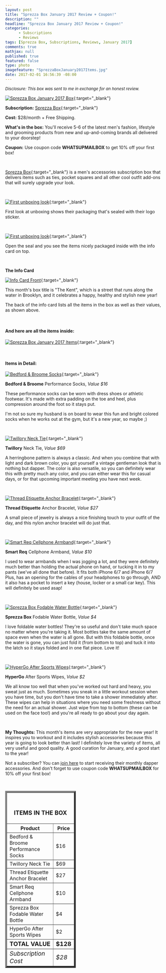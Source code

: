 ```yaml
---
layout: post
title: "Sprezza Box January 2017 Review + Coupon!"
description: ""
headline: "Sprezza Box January 2017 Review + Coupon!"
categories: 
      - Subscriptions
      - Reviews
tags: [Sprezza Box, Subscriptions, Reviews, January 2017]
comments: true
mathjax: null
published: true
featured: false
type: photo
imagefeature: "SprezzaBoxJanuary2017Items.jpg"
date: 2017-02-01 16:56:39 -08:00
---
```


<i><font size="2">Disclosure: This box was sent to me in exchange for an honest review.</font></i>

[![Sprezza Box January 2017 Box](http://whatsupmailbox.com/images/SprezzaBoxJanuary2017Box.jpg)](http://www.sprezzabox.com?rfsn=103516.e98b8){:target="_blank"}

**Subscription:** [Sprezza Box](http://www.sprezzabox.com?rfsn=103516.e98b8){:target="_blank"}

**Cost:** $28/month + Free Shipping.

**What's in the box:** You'll receive 5-6 of the latest men's fashion, lifestyle and grooming products from new and up-and-coming brands all delivered to your doorstep!

**Coupon:** Use coupon code **WHATSUPMAILBOX** to get 10% off your first box!

<br>

[Sprezza Box](http://www.sprezzabox.com?rfsn=103516.e98b8){:target="_blank"} is a men's accessories subscription box that delivers items such as ties, pocket squares and all other cool outfit add-ons that will surely upgrade your look.

<br>

[![First unboxing look](http://whatsupmailbox.com/images/SprezzaBoxJanuary2017OpenBox.jpg)](http://www.sprezzabox.com?rfsn=103516.e98b8){:target="_blank"}

First look at unboxing shows their packaging that's sealed with their logo sticker.

<br>

[![First unboxing look](http://whatsupmailbox.com/images/SprezzaBoxJanuary2017OpenBox02.jpg)](http://www.sprezzabox.com?rfsn=103516.e98b8){:target="_blank"}

Open the seal and you see the items nicely packaged inside with the info card on top.

<br>

**The Info Card**

[![Info Card Front](http://whatsupmailbox.com/images/SprezzaBoxJanuary2017Info.jpg)](http://www.sprezzabox.com?rfsn=103516.e98b8){:target="_blank"}

This month's box title is "The Kent", which is a street that runs along the water in Brooklyn, and it celebrates a happy, healthy and stylish new year!

The back of the info card lists all the items in the box as well as their values, as shown above.

<br>

<H4>And here are all the items inside:</H4>

[![Sprezza Box January 2017 Items](http://whatsupmailbox.com/images/SprezzaBoxJanuary2017Items.jpg)](http://www.sprezzabox.com?rfsn=103516.e98b8){:target="_blank"}

<br>

<H4>Items in Detail:</H4>

[![Bedford & Broome Socks](http://whatsupmailbox.com/images/SprezzaBoxJanuary2017BedfordBroomeSocks.jpg)](http://www.sprezzabox.com?rfsn=103516.e98b8){:target="_blank"}

**Bedford & Broome** Performance Socks, *Value $16*

These performance socks can be worn with dress shoes or athletic footwear. It's made with extra padding on the toe and heel, plus compression around the foot so it stays put.

I'm not so sure my husband is on board to wear this fun and bright colored socks when he works out at the gym, but it's a new year, so maybe ;)

<br>

[![Twillory Neck Tie](http://whatsupmailbox.com/images/SprezzaBoxJanuary2017NeckTie.jpg)](http://www.sprezzabox.com?rfsn=103516.e98b8){:target="_blank"}

**Twillory** Neck Tie, *Value $69*

A herringbone pattern is always a classic. And when you combine that with light and dark brown color, you got yourself a vintage gentleman look that is nothing but dapper. The color is also versatile, so you can definitely wear this with pretty much any color, and you can either wear this for casual days, or for that upcoming important meeting you have next week.

<br>

[![Thread Etiquette Anchor Bracelet](http://whatsupmailbox.com/images/SprezzaBoxJanuary2017ThreadEtiquetteAnchorBracelet.jpg)](http://www.sprezzabox.com?rfsn=103516.e98b8){:target="_blank"}

**Thread Etiquette** Anchor Bracelet, *Value $27*

A small piece of jewelry is always a nice finishing touch to your outfit of the day, and this nylon anchor bracelet will do just that.

<br>

[![Smart Req Cellphone Armband](http://whatsupmailbox.com/images/SprezzaBoxJanuary2017SmartReqCellPhoneArmband.jpg)](http://www.sprezzabox.com?rfsn=103516.e98b8){:target="_blank"}

**Smart Req** Cellphone Armband, *Value $10*

I used to wear armbands when I was jogging a lot, and they were definitely much better than holding the actual phone on hand, or tucking it in to my pants (we've all done that before). It fits both iPhone 6/7 and iPhone 6/7 Plus, has an opening for the cables of your headphones to go through, AND it also has a pocket to insert a key (house, locker or a small car key). This will definitely be used asap!

<br>

[![Sprezza Box Fodable Water Bottle](http://whatsupmailbox.com/images/SprezzaBoxJanuary2017FoldableWaterBottle.jpg)](http://www.sprezzabox.com?rfsn=103516.e98b8){:target="_blank"}

**Sprezza Box** Fodable Water Bottle, *Value $4*

I love foldable water bottles! They're so useful and don't take much space no matter where you're taking it. Most bottles take the same amount of space even when the water is all gone. But with this foldable bottle, once the water is gone, you can just fold it (from bottom to top) and tuck it into the latch so it stays folded and in one flat piece. Love it!

<br>

[![HyperGo After Sports Wipes](http://whatsupmailbox.com/images/SprezzaBoxJanuary2017HyperGoAfterSportsWipes.jpg)](http://www.sprezzabox.com?rfsn=103516.e98b8){:target="_blank"}

**HyperGo** After Sports Wipes, *Value $2*

We all know too well that when you've worked out hard and heavy, you sweat just as much. Sometimes you sneak in a little workout session when you have time, but you don't have time to take a shower immediately after. These wipes can help in situations where you need some freshness without the need for an actual shower. Just wipe from top to bottom (these can be used on the face too!) and you're all ready to go about your day again.

<br>

<i class="icon-exclamation-sign"></i> **My Thoughts:** This month's items are very appropriate for the new year! It inspires you to workout and it includes stylish accessories because this year is going to look better than last! I definitely love the variety of items, all very useful and good quality. A good curation for January, and a good start to the year!

Not a subscriber? You can [join here](http://www.sprezzabox.com?rfsn=103516.e98b8) to start receiving their monthly dapper accessories. And don't forget to use coupon code **WHATSUPMAILBOX** for 10% off your first box!

<br>

<TABLE  BORDER="5" style="width:45%">
   <TR>
      <TH COLSPAN="2">
         <H3><BR><center>ITEMS IN THE BOX</center></H3>
      </TH>
   </TR>
      <TH>Product</TH>
      <TH>Price</TH>
  <TR>
      <TD>Bedford & Broome Performance Socks</TD>
      <TD>$16</TD>
   </TR>
  <TR>
      <TD>Twillory Neck Tie</TD>
      <TD>$69</TD>
   </TR>
  <TR>
      <TD>Thread Etiquette Anchor Bracelet</TD>
      <TD>$27</TD>
   </TR>
   <TR>
      <TD>Smart Req Cellphone Armband</TD>
      <TD>$10</TD>
   </TR>
    <TR>
      <TD>Sprezza Box Fodable Water Bottle</TD>
      <TD>$4</TD>
   </TR>
    <TR>
      <TD>HyperGo After Sports Wipes</TD>
      <TD>$2</TD>
   </TR>
   <TR>
      <TD><b><big>TOTAL VALUE</big></b></TD>
      <TD><b><big>$128</big></b></TD>
   </TR>
   <TR>
      <TD><i><big>Subscription Cost</big></i></TD>
      <TD><i><big>$28</big></i></TD>
   </TR>
</TABLE>
